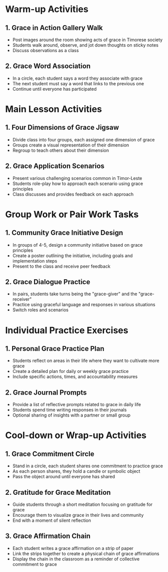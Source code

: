 # Warm-up Activities

## 1. Grace in Action Gallery Walk
- Post images around the room showing acts of grace in Timorese society
- Students walk around, observe, and jot down thoughts on sticky notes
- Discuss observations as a class

## 2. Grace Word Association
- In a circle, each student says a word they associate with grace
- The next student must say a word that links to the previous one
- Continue until everyone has participated

# Main Lesson Activities

## 1. Four Dimensions of Grace Jigsaw
- Divide class into four groups, each assigned one dimension of grace
- Groups create a visual representation of their dimension
- Regroup to teach others about their dimension

## 2. Grace Application Scenarios
- Present various challenging scenarios common in Timor-Leste
- Students role-play how to approach each scenario using grace principles
- Class discusses and provides feedback on each approach

# Group Work or Pair Work Tasks

## 1. Community Grace Initiative Design
- In groups of 4-5, design a community initiative based on grace principles
- Create a poster outlining the initiative, including goals and implementation steps
- Present to the class and receive peer feedback

## 2. Grace Dialogue Practice
- In pairs, students take turns being the "grace-giver" and the "grace-receiver"
- Practice using graceful language and responses in various situations
- Switch roles and scenarios

# Individual Practice Exercises

## 1. Personal Grace Practice Plan
- Students reflect on areas in their life where they want to cultivate more grace
- Create a detailed plan for daily or weekly grace practice
- Include specific actions, times, and accountability measures

## 2. Grace Journal Prompts
- Provide a list of reflective prompts related to grace in daily life
- Students spend time writing responses in their journals
- Optional sharing of insights with a partner or small group

# Cool-down or Wrap-up Activities

## 1. Grace Commitment Circle
- Stand in a circle, each student shares one commitment to practice grace
- As each person shares, they hold a candle or symbolic object
- Pass the object around until everyone has shared

## 2. Gratitude for Grace Meditation
- Guide students through a short meditation focusing on gratitude for grace
- Encourage them to visualize grace in their lives and community
- End with a moment of silent reflection

## 3. Grace Affirmation Chain
- Each student writes a grace affirmation on a strip of paper
- Link the strips together to create a physical chain of grace affirmations
- Display the chain in the classroom as a reminder of collective commitment to grace